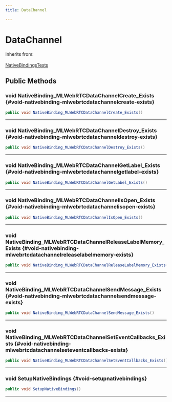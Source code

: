 ```yaml
---
title: DataChannel

---
```


# DataChannel







Inherits from: <br></br>[NativeBindingsTests](/versioned_docs/version-31-Aug-2023/unity-api/api/UnitySDKEditorTests/UnitySDKEditorTests.NativeBindingsTests.md)




## Public Methods

### void NativeBinding_MLWebRTCDataChannelCreate_Exists {#void-nativebinding-mlwebrtcdatachannelcreate-exists}

```csharp
public void NativeBinding_MLWebRTCDataChannelCreate_Exists()
```






-----------

### void NativeBinding_MLWebRTCDataChannelDestroy_Exists {#void-nativebinding-mlwebrtcdatachanneldestroy-exists}

```csharp
public void NativeBinding_MLWebRTCDataChannelDestroy_Exists()
```






-----------

### void NativeBinding_MLWebRTCDataChannelGetLabel_Exists {#void-nativebinding-mlwebrtcdatachannelgetlabel-exists}

```csharp
public void NativeBinding_MLWebRTCDataChannelGetLabel_Exists()
```






-----------

### void NativeBinding_MLWebRTCDataChannelIsOpen_Exists {#void-nativebinding-mlwebrtcdatachannelisopen-exists}

```csharp
public void NativeBinding_MLWebRTCDataChannelIsOpen_Exists()
```






-----------

### void NativeBinding_MLWebRTCDataChannelReleaseLabelMemory_Exists {#void-nativebinding-mlwebrtcdatachannelreleaselabelmemory-exists}

```csharp
public void NativeBinding_MLWebRTCDataChannelReleaseLabelMemory_Exists()
```






-----------

### void NativeBinding_MLWebRTCDataChannelSendMessage_Exists {#void-nativebinding-mlwebrtcdatachannelsendmessage-exists}

```csharp
public void NativeBinding_MLWebRTCDataChannelSendMessage_Exists()
```






-----------

### void NativeBinding_MLWebRTCDataChannelSetEventCallbacks_Exists {#void-nativebinding-mlwebrtcdatachannelseteventcallbacks-exists}

```csharp
public void NativeBinding_MLWebRTCDataChannelSetEventCallbacks_Exists()
```






-----------

### void SetupNativeBindings {#void-setupnativebindings}

```csharp
public void SetupNativeBindings()
```






-----------


